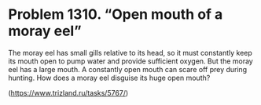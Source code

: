 # Problem 1310. “Open mouth of a moray eel”

The moray eel has small gills relative to its head, so it must constantly keep its mouth open to pump water and provide sufficient oxygen. But the moray eel has a large mouth. A constantly open mouth can scare off prey during hunting. How does a moray eel disguise its huge open mouth?

(https://www.trizland.ru/tasks/5767/)